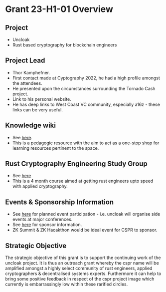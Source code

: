 # Grant 23-H1-01 Overview

## Project

* Uncloak
* Rust based cryptography for blockchain engineers

## Project Lead

* Thor Kamphefner.
* First contact made at Cyptography 2022, he had a high profile amongst the attendees. 
* He presented upon the circumstances surrounding the Tornado Cash project.
* Link to his personal website.
* He has deep links to West Coast VC community, especially a16z - these links can be very useful.

## Knowledge wiki

* See [here](https://uncloak.org).
* This is a pedagogic resource with the aim to act as a one-stop shop for learning resources pertinent to the space.

## Rust Cryptography Engineering Study Group

* See [here](https://uncloak.org/courses/rust+cryptography+engineering/course-Rust+Cryptography+Engineering+Study+Group+Syllabus)
* This is a 4 month course aimed at getting rust engineers upto speed with applied cryptography.

## Events & Sponsorship Information

* See [here](https://hackmd.io/@thor314/rkdsG6mOo#What-Other-Events) for planned event participation - i.e. uncloak will organise side events at major conferences.
* See [here](https://hackmd.io/@thor314/rkdsG6mOo#Uncloak-Sponsorship) for sponsor information.
* ZK Summit & ZK Hacakthon would be ideal event for CSPR to sponsor.

## Strategic Objective

The strategic objective of this grant is to support the continuing work of the uncloak project.  It is thus an outreach grant whereby the cspr name will be amplified amongst a highly select community of rust engineers, applied cryptographers & decentralised systems experts.  Furthermore it can help to bring some positive feedback in respect of the cspr project image which currently is embarrassingly low within these rarified circles.
